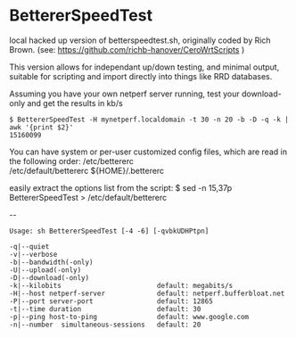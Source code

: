 # BettererSpeedTest

local hacked up version of betterspeedtest.sh, originally coded by Rich Brown.
(see: https://github.com/richb-hanover/CeroWrtScripts )

This version allows for independant up/down testing, and minimal output,
suitable for scripting and import directly into things like RRD databases.

Assuming you have your own netperf server running, test your download-only and get the results in kb/s

    $ BettererSpeedTest -H mynetperf.localdomain -t 30 -n 20 -b -D -q -k | awk '{print $2}'
    15160099

You can have system or per-user customized config files, which are read in the following order:
	/etc/bettererc        
	/etc/default/bettererc 
	${HOME}/.bettererc


easily extract the options list from the script:
	$ sed -n 15,37p BettererSpeedTest > /etc/default/bettererc 


--

    Usage: sh BettererSpeedTest [-4 -6] [-qvbkUDHPtpn]
    
    -q|--quiet
    -v|--verbose
    -b|--bandwidth(-only)
    -U|--upload(-only)
    -D|--download(-only)
    -k|--kilobits                        default: megabits/s
    -H|--host netperf-server             default: netperf.bufferbloat.net
    -P|--port server-port                default: 12865
    -t|--time duration                   default: 30
    -p|--ping host-to-ping               default: www.google.com
    -n|--number  simultaneous-sessions   default: 20

